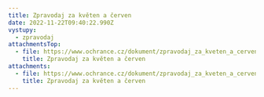 ```yaml
---
title: Zpravodaj za květen a červen
date: 2022-11-22T09:40:22.990Z
vystupy:
  - zpravodaj
attachmentsTop:
  - file: https://www.ochrance.cz/dokument/zpravodaj_za_kveten_a_cerven/zpravodaj_za_kveten_a_cerven.pdf
    title: Zpravodaj za květen a červen
attachments:
  - file: https://www.ochrance.cz/dokument/zpravodaj_za_kveten_a_cerven/zpravodaj_za_kveten_a_cerven.docx
    title: Zpravodaj za květen a červen
---
```

